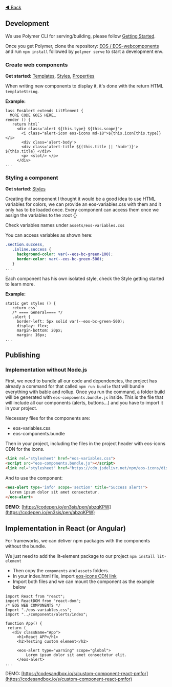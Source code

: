 [◀️ Back](README.md)

## Development
We use Polymer CLI for serving/building, please follow [Getting Started](https://lit-element.polymer-project.org/guide/start). 

Once you get Polymer, clone the repository: [EOS / EOS-webcomponents](https://github.com/EOS-uiux-Solutions/eos-webcomponents) and run `npm install` followed by `polymer serve` to start a development env.

### Create web components
**Get started:** [Templates](https://lit-element.polymer-project.org/guide/templates), [Styles](https://lit-element.polymer-project.org/guide/styles), [Properties](https://lit-element.polymer-project.org/guide/properties)

When writing new components to display it, it's done with the return HTML `templateString`.

**Example:**
```
lass EosAlert extends LitElement {
  MORE CODE GOES HERE…
render () {
   return html`
     <div class='alert ${this.type} ${this.scope}'>
       <i class="alert-icon eos-icons md-18">${this.icon[this.type]}</i>
       <div class='alert-body'>
       <div class='alert-title ${(this.title || 'hide')}'> ${this.title} </div>
       <p> <slot/> </p>
     </div> 
...

```

### Styling a component
**Get started**: [Styles](https://lit-element.polymer-project.org/guide/styles)

Creating the component I thought it would be a good idea to use HTML variables for colors, we can provide an eos-variables.css with them and it only has to be loaded once. Every component can access them once we assign the variables to the :root {}

Check variables names under `assets/eos-variables.css`

You can access variables as shown here:
```css
.section.success,
   .inline.success {
     background-color: var(--eos-bc-green-100);
     border-color: var(--eos-bc-green-500);
   }
...

```
Each component has his own isolated style, check the Style getting started to learn more. 

**Example:**
```
static get styles () {
   return css`
   /* ==== General==== */
   .alert {
     border-left: 5px solid var(--eos-bc-green-500);
     display: flex;
     margin-bottom: 20px;
     margin: 16px;
...

```


## Publishing
### Implementation without Node.js

First, we need to bundle all our code and dependencies, the project has already a command for that called `npm run bundle` that will bundle everything with bable and rollup.
Once you run the command, a folder build will be generated with `eos-components.bundle.js` inside. This is the file that will include all our components (alerts, buttons…) and you have to import it in your project.

Necessary files for the components are: 
- eos-variables.css 
- eos-components.bundle

Then in your project, including the files in the project header with eos-icons CDN for the icons.

```html
<link rel="stylesheet" href="eos-variables.css">
<script src="eos-components.bundle.js"></script>
<link rel="stylesheet" href="https://cdn.jsdelivr.net/npm/eos-icons/dist/extended/css/eos-icons-extended.css" />

```

And to use the component:
```html
<eos-alert type='info' scope='section' title="Success alert!">
  Lorem ipsum dolor sit amet consectetur.
</eos-alert>
```

**DEMO**: [https://codepen.io/en3sis/pen/abzqKPW](https://codepen.io/en3sis/pen/abzqKPW)


## Implementation in React (or Angular)
For frameworks, we can deliver npm packages with the components without the bundle.

We just need to add the lit-element package to our project `npm install lit-element`
- Then copy the `components` and `assets` folders.
- In your index.html file, import [eos-icons CDN link ](https://cdn.jsdelivr.net/npm/eos-icons/dist/extended/css/eos-icons-extended.css)
- Import both files and we can mount the component as the example below
```
import React from "react";
import ReactDOM from "react-dom";
/* EOS WEB COMPONENTS */
Import "./eos-variables.css";
import "../components/alerts/index";
 
function App() {
 return (
   <div className="App">
     <h1>React APP</h1>
     <h2>Testing custom element</h2>
 
     <eos-alert type="warning" scope="global">
         Lorem ipsum dolor sit amet consectetur elit. 
     </eos-alert>
...

```

DEMO:  [https://codesandbox.io/s/custom-component-react-pmfor](https://codesandbox.io/s/custom-component-react-pmfor)
